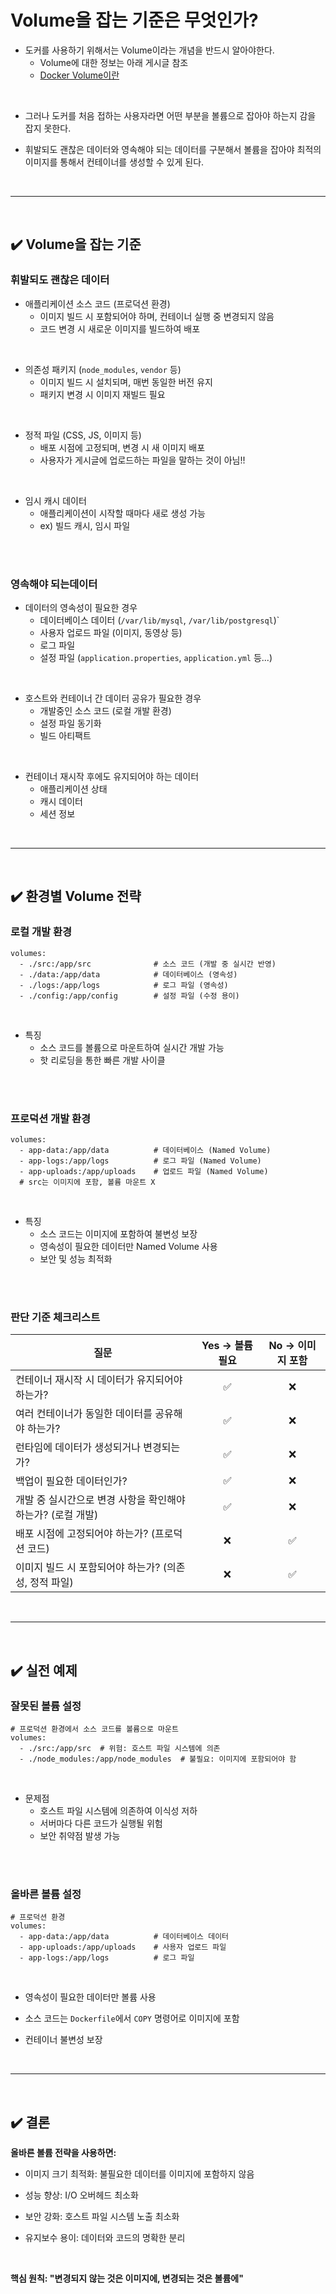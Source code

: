 # Volume을 잡는 기준은 무엇인가?
- 도커를 사용하기 위해서는 Volume이라는 개념을 반드시 알아야한다.
  - Volume에 대한 정보는 아래 게시글 참조
  - [Docker Volume이란](https://github.com/yejun95/Today-I-Learned/blob/master/CI_CD/Docker%5D%20volume%EC%9D%B4%EB%9E%80.md)
<br>

- 그러나 도커를 처음 접하는 사용자라면 어떤 부분을 볼륨으로 잡아야 하는지 감을 잡지 못한다.

- 휘발되도 괜찮은 데이터와 영속해야 되는 데이터를 구분해서 볼륨을 잡아야 최적의 이미지를 통해서 컨테이너를 생성할 수 있게 된다.
<br>
<hr>
<br>

## ✔️ Volume을 잡는 기준
### 휘발되도 괜찮은 데이터
- 애플리케이션 소스 코드 (프로덕션 환경)
  - 이미지 빌드 시 포함되어야 하며, 컨테이너 실행 중 변경되지 않음
  - 코드 변경 시 새로운 이미지를 빌드하여 배포
<br>

- 의존성 패키지 (`node_modules`, `vendor` 등)
  - 이미지 빌드 시 설치되며, 매번 동일한 버전 유지
  - 패키지 변경 시 이미지 재빌드 필요
<br>

- 정적 파일 (CSS, JS, 이미지 등)
  - 배포 시점에 고정되며, 변경 시 새 이미지 배포
  - 사용자가 게시글에 업로드하는 파일을 말하는 것이 아님!!
<br>

- 임시 캐시 데이터
  - 애플리케이션이 시작할 때마다 새로 생성 가능
  - ex) 빌드 캐시, 임시 파일
<br>
<br>

### 영속해야 되는데이터
- 데이터의 영속성이 필요한 경우
  - 데이터베이스 데이터 (`/var/lib/mysql`, `/var/lib/postgresql`)`
  - 사용자 업로드 파일 (이미지, 동영상 등)
  - 로그 파일
  - 설정 파일 (`application.properties`, `application.yml` 등...)
<br>

- 호스트와 컨테이너 간 데이터 공유가 필요한 경우
  - 개발중인 소스 코드 (로컬 개발 환경)
  - 설정 파일 동기화
  - 빌드 아티팩트
<br>

- 컨테이너 재시작 후에도 유지되어야 하는 데이터
  - 애플리케이션 상태
  - 캐시 데이터
  - 세션 정보
<br>
<hr>
<br>

## ✔️ 환경별 Volume 전략
### 로컬 개발 환경
```
volumes:
  - ./src:/app/src              # 소스 코드 (개발 중 실시간 반영)
  - ./data:/app/data            # 데이터베이스 (영속성)
  - ./logs:/app/logs            # 로그 파일 (영속성)
  - ./config:/app/config        # 설정 파일 (수정 용이)
```
<br>

- 특징
  - 소스 코드를 볼륨으로 마운트하여 실시간 개발 가능
  - 핫 리로딩을 통한 빠른 개발 사이클
<br>
<br>

### 프로덕션 개발 환경
```
volumes:
  - app-data:/app/data          # 데이터베이스 (Named Volume)
  - app-logs:/app/logs          # 로그 파일 (Named Volume)
  - app-uploads:/app/uploads    # 업로드 파일 (Named Volume)
  # src는 이미지에 포함, 볼륨 마운트 X
```
<br>

- 특징
  - 소스 코드는 이미지에 포함하여 불변성 보장
  - 영속성이 필요한 데이터만 Named Volume 사용
  - 보안 및 성능 최적화
<br>
<br>

### 판단 기준 체크리스트
| 질문 | Yes → 볼륨 필요 | No → 이미지 포함 |
|------|:---------------:|:----------------:|
| 컨테이너 재시작 시 데이터가 유지되어야 하는가? | ✅ | ❌ |
| 여러 컨테이너가 동일한 데이터를 공유해야 하는가? | ✅ | ❌ |
| 런타임에 데이터가 생성되거나 변경되는가? | ✅ | ❌ |
| 백업이 필요한 데이터인가? | ✅ | ❌ |
| 개발 중 실시간으로 변경 사항을 확인해야 하는가? (로컬 개발) | ✅ | ❌ |
| 배포 시점에 고정되어야 하는가? (프로덕션 코드) | ❌ | ✅ |
| 이미지 빌드 시 포함되어야 하는가? (의존성, 정적 파일) | ❌ | ✅ |
<br>
<hr>
<br>

## ✔️ 실전 예제
### 잘못된 볼륨 설정
```
# 프로덕션 환경에서 소스 코드를 볼륨으로 마운트
volumes:
  - ./src:/app/src  # 위험: 호스트 파일 시스템에 의존
  - ./node_modules:/app/node_modules  # 불필요: 이미지에 포함되어야 함
```
<br>

- 문제점
  - 호스트 파일 시스템에 의존하여 이식성 저하
  - 서버마다 다른 코드가 실행될 위험
  - 보안 취약점 발생 가능
<br>
<br>

### 올바른 볼륨 설정
```
# 프로덕션 환경
volumes:
  - app-data:/app/data          # 데이터베이스 데이터
  - app-uploads:/app/uploads    # 사용자 업로드 파일
  - app-logs:/app/logs          # 로그 파일
```
<br>

- 영속성이 필요한 데이터만 볼륨 사용

- 소스 코드는 `Dockerfile`에서 `COPY` 명령어로 이미지에 포함

- 컨테이너 불변성 보장
<br>
<hr>
<br>

## ✔️ 결론
**올바른 볼륨 전략을 사용하면:**

- 이미지 크기 최적화: 불필요한 데이터를 이미지에 포함하지 않음

- 성능 향상: I/O 오버헤드 최소화

- 보안 강화: 호스트 파일 시스템 노출 최소화

- 유지보수 용이: 데이터와 코드의 명확한 분리
<br>

**핵심 원칙: "변경되지 않는 것은 이미지에, 변경되는 것은 볼륨에"**
